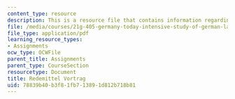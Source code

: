 ```yaml
---
content_type: resource
description: This is a resource file that contains information regarding redemittel.
file: /media/courses/21g-405-germany-today-intensive-study-of-german-language-and-culture-january-iap-2011/78839b40b3f81fb713891d812b718b81_MIT21G_405IAP11_redemittel.pdf
file_type: application/pdf
learning_resource_types:
- Assignments
ocw_type: OCWFile
parent_title: Assignments
parent_type: CourseSection
resourcetype: Document
title: Redemittel Vortrag
uid: 78839b40-b3f8-1fb7-1389-1d812b718b81
---
```

